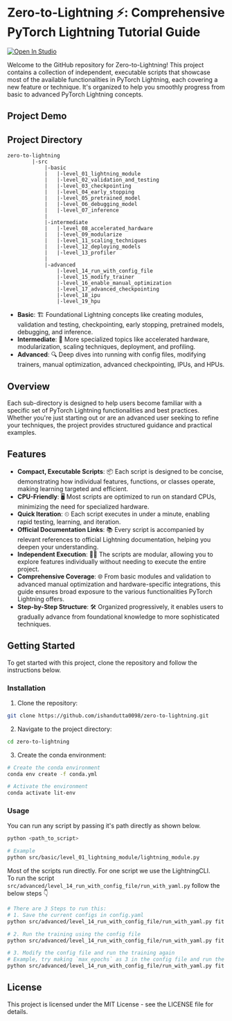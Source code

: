 # Zero-to-Lightning :zap::  Comprehensive PyTorch Lightning Tutorial Guide

<a target="_blank" href="https://lightning.ai/ishandutta0098/studios/zero-to-lightning">
  <img src="https://pl-bolts-doc-images.s3.us-east-2.amazonaws.com/app-2/studio-badge.svg" alt="Open In Studio"/>
</a>
  
Welcome to the GitHub repository for Zero-to-Lightning! This project contains a collection of independent, executable scripts that showcase most of the available functionalities in PyTorch Lightning, each covering a new feature or technique. It's organized to help you smoothly progress from basic to advanced PyTorch Lightning concepts.

## Project Demo


## Project Directory

```
zero-to-lightning
        |-src
            |-basic
            |   |-level_01_lightning_module
            |   |-level_02_validation_and_testing
            |   |-level_03_checkpointing
            |   |-level_04_early_stopping
            |   |-level_05_pretrained_model
            |   |-level_06_debugging_model
            |   |-level_07_inference
            |
            |-intermediate
            |   |-level_08_accelerated_hardware
            |   |-level_09_modularize
            |   |-level_11_scaling_techniques
            |   |-level_12_deploying_models
            |   |-level_13_profiler
            |
            |-advanced
                |-level_14_run_with_config_file
                |-level_15_modify_trainer
                |-level_16_enable_manual_optimization
                |-level_17_advanced_checkpointing
                |-level_18_ipu
                |-level_19_hpu

```
  
- **Basic**: 🏗 Foundational Lightning concepts like creating modules, validation and testing, checkpointing, early stopping, pretrained models, debugging, and inference.
- **Intermediate**: 🚀 More specialized topics like accelerated hardware, modularization, scaling techniques, deployment, and profiling.
- **Advanced**: 🔍 Deep dives into running with config files, modifying trainers, manual optimization, advanced checkpointing, IPUs, and HPUs.

## Overview

Each sub-directory is designed to help users become familiar with a specific set of PyTorch Lightning functionalities and best practices. Whether you're just starting out or are an advanced user seeking to refine your techniques, the project provides structured guidance and practical examples.

## Features

- **Compact, Executable Scripts**: 📦 Each script is designed to be concise, demonstrating how individual features, functions, or classes operate, making learning targeted and efficient.
- **CPU-Friendly**: 🖥 Most scripts are optimized to run on standard CPUs, minimizing the need for specialized hardware.
- **Quick Iteration**: ⏲ Each script executes in under a minute, enabling rapid testing, learning, and iteration.
- **Official Documentation Links**: 📚 Every script is accompanied by relevant references to official Lightning documentation, helping you deepen your understanding.
- **Independent Execution**: 🏃‍♂️ The scripts are modular, allowing you to explore features individually without needing to execute the entire project.
- **Comprehensive Coverage**: 🌐 From basic modules and validation to advanced manual optimization and hardware-specific integrations, this guide ensures broad exposure to the various functionalities PyTorch Lightning offers.
- **Step-by-Step Structure**: 🛠 Organized progressively, it enables users to gradually advance from foundational knowledge to more sophisticated techniques.


  
## Getting Started

To get started with this project, clone the repository and follow the instructions below.

### Installation

1. Clone the repository:
```bash
git clone https://github.com/ishandutta0098/zero-to-lightning.git
```

2. Navigate to the project directory:
```bash
cd zero-to-lightning
```

3. Create the conda environment:
```bash
# Create the conda environment
conda env create -f conda.yml

# Activate the environment
conda activate lit-env
```

### Usage
You can run any script by passing it's path directly as shown below.

```bash
python <path_to_script>

# Example
python src/basic/level_01_lightning_module/lightning_module.py
```

Most of the scripts run directly. For one script we use the LightningCLI.  
To run the script `src/advanced/level_14_run_with_config_file/run_with_yaml.py` follow the below steps 👇
  
```bash
# There are 3 Steps to run this:
# 1. Save the current configs in config.yaml
python src/advanced/level_14_run_with_config_file/run_with_yaml.py fit --print_config > config.yaml

# 2. Run the training using the config file
python src/advanced/level_14_run_with_config_file/run_with_yaml.py fit --config config.yaml

# 3. Modify the config file and run the training again
# Example, try making `max_epochs` as 3 in the config file and run the training again
python src/advanced/level_14_run_with_config_file/run_with_yaml.py fit --config config.yaml
```

## License
This project is licensed under the MIT License - see the LICENSE file for details.

